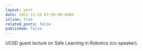```yaml
---
layout: post
date: 2021-11-15 07:59:00-0400
inline: true
related_posts: false
published: false
---
```


UCSD guest lecture on Safe Learning in Robotics (co-speaker).